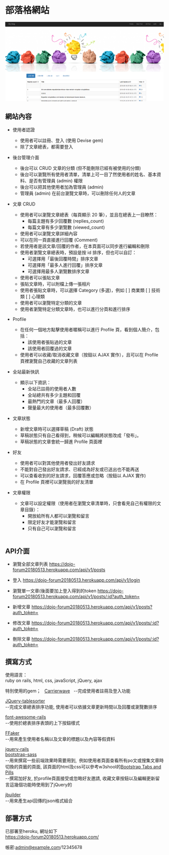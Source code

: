 # 部落格網站
![image](https://github.com/iceland101113/dojo_forum/blob/master/%E5%9C%96%E7%89%871.png)  

## 網站內容            
* 使用者認證  
  + 使用者可以註冊、登入 (使用 Devise gem)  
  + 除了文章總表，都需要登入  

* 後台管理介面    
  + 後台可以 CRUD 文章的分類 (但不能刪除已經有被使用的分類)    
  + 後台可以瀏覽所有使用者清單，清單上可一目了然使用者的姓名、基本資料、是否有管理員 (admin) 權限   
  + 後台可以把其他使用者加為管理員 (admin)   
  + 管理員 (admin) 在前台瀏覽文章時，可以刪除任何人的文章  

* 文章 CRUD  
  + 使用者可以瀏覽文章總表（每頁顯示 20 筆），並且在總表上一目瞭然：   
    - 每篇主題有多少回覆數 (replies_count) 
    - 每篇文章有多少瀏覽數 (viewed_count)  
  + 使用者可以瀏覽文章詳細內容 
  + 可以在同一頁直接進行回覆 (Comment)
  + 若使用者是該文章/回覆的作者，在本頁面可以同步進行編輯和刪除 
  + 使用者瀏覽文章總表時，預設是按 id 排序，但也可以自訂： 
    - 可選擇用「最後回覆時間」排序文章 
    - 可選擇用「最多人進行回覆」排序文章 
    - 可選擇用最多人瀏覽數排序文章 
  + 使用者可以張貼文章 
  + 張貼文章時，可以附檔上傳一張相片 
  + 使用者張貼文章時，可以選擇 Category (多選)，例如 [ ] 商業類 [ ] 技術類 [ ] 心理類 
  + 使用者可以瀏覽特定分類的文章 
  + 使用者瀏覽特定分類文章時，也可以進行分頁和進行排序 
  
* Profile 
  + 在任何一個地方點擊使用者暱稱可以進行 Profile 頁，看到個人簡介，包括： 
    - 該使用者張貼過的文章 
    - 該使用者回覆過的文章  
  + 使用者可以收藏/取消收藏文章（按鈕以 AJAX 實作），且可以在 Profile 頁裡瀏覽自己收藏的文章列表  

* 全站最新快訊 
  + 顯示以下資訊： 
    - 全站已註冊的使用者人數 
    - 全站總共有多少主題和回覆 
    - 最熱門的文章（最多人回覆） 
    - 聲量最大的使用者（最多回覆數）  

* 文章狀態
  + 新增文章時可以選擇草稿 (Draft) 狀態 
  + 草稿狀態只有自己看得到，稍候可以編輯將狀態改成「發布」。 
  + 草稿狀態的文章會統一歸進 Profile 頁面裡 

* 好友
  + 使用者可以對其他使用者發出好友請求 
  + 不能對自己發出好友請求、已經成為好友或已送出也不能再送 
  + 可以查看收到的好友請求，回覆答應或忽略（按鈕以 AJAX 實作) 
  + 在 Profile 頁裡可以瀏覽我的好友清單 

* 文章權限 
  + 文章可以設定權限（使用者在瀏覽文章清單時，只會看見自己有權限的文章目錄）： 
    - 開放給所有人都可以瀏覽和留言 
    - 限定好友才能瀏覽和留言 
    - 只有自己可以瀏覽和留言  
       
## API介面 
+ 瀏覽全部文章列表 
https://dojo-forum20180513.herokuapp.com/api/v1/posts 

+ 登入 
https://dojo-forum20180513.herokuapp.com/api/v1/login 

+ 瀏覽單一文章(後面要加上登入得到的token 
https://dojo-forum20180513.herokuapp.com/api/v1/posts/:id?auth_token= 

+ 新增文章 
https://dojo-forum20180513.herokuapp.com/api/v1/posts?auth_token= 

+ 修改文章 
https://dojo-forum20180513.herokuapp.com/api/v1/posts/:id?auth_token= 

+ 刪除文章 
https://dojo-forum20180513.herokuapp.com/api/v1/posts/:id?auth_token= 


## 撰寫方式  
使用語言：  
ruby on rails, html, css, javaScript, jQuery, ajax 

特別使用的gem；  
[Carrierwave](https://github.com/carrierwaveuploader/carrierwave)  
--完成使用者註冊及登入功能   

[JQuery-tablesorter](https://github.com/themilkman/jquery-tablesorter-rails)  
--完成文章總表排序功能, 使用者可以依據文章更新時間以及回覆或瀏覽數排序

[font-awesome-rails](https://github.com/bokmann/font-awesome-rails)   
--使用於總表排序表頭的上下按鈕樣式

[FFaker](https://github.com/ffaker/ffaker/blob/master/REFERENCE.md)   
--用來產生使用者名稱以及文章的標題以及內容等假資料  

[jquery-rails](https://github.com/rails/jquery-rails)  
[bootstrap-sass](https://github.com/twbs/bootstrap-sass)  
--用來撰寫一些前端效果時需要用到,  例如使用者頁面查看所有po文或搜集文章時切換的頁籤的頁面, 該頁面的html及css可以參考w3shool的[Bootstrap Tabs and Pills](https://www.w3schools.com/bootstrap/bootstrap_tabs_pills.asp)  
--撰寫加好友, 於profile頁面接受或忽略好友邀請, 收藏文章按鈕以及編輯更新留言這幾個功能時使用到了jQuery的  

[jbuilder](https://github.com/rails/jbuilder)  
--用來產生api回傳的json格式組合  


## 部署方式  
已部署至heroku, 網址如下  
https://dojo-forum20180513.herokuapp.com/       

帳密:admin@example.com/12345678
